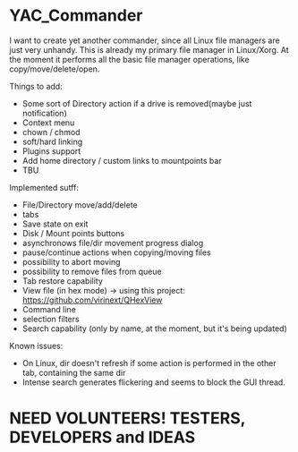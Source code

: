 # YAC_Commander
I want to create yet another commander, since all Linux file managers are just very unhandy.
This is already my primary file manager in Linux/Xorg.
At the moment it performs all the basic file manager operations, like copy/move/delete/open.

Things to add:
* Some sort of Directory action if a drive is removed(maybe just notification)
* Context menu
* chown / chmod
* soft/hard linking
* Plugins support
* Add home directory / custom links to mountpoints bar
* TBU

Implemented sutff:
* File/Directory move/add/delete
* tabs
* Save state on exit
* Disk / Mount points buttons
* asynchronows file/dir movement progress dialog
* pause/continue actions when copying/moving files
* possibility to abort moving
* possibility to remove files from queue
* Tab restore capability
* View file (in hex mode) -> using this project: https://github.com/virinext/QHexView
* Command line
* selection filters
* Search capability (only by name, at the moment, but it's being updated)

Known issues:
* On Linux, dir doesn't refresh if some action is performed in the other tab, containing the same dir
* Intense search generates flickering and seems to block the GUI thread.

# NEED VOLUNTEERS! TESTERS, DEVELOPERS and IDEAS

